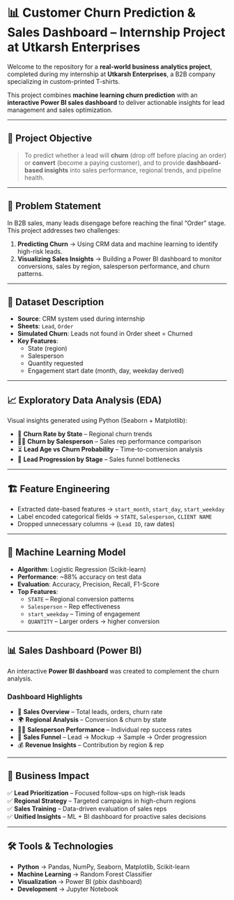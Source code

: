 # 📊 Customer Churn Prediction & Sales Dashboard – Internship Project at Utkarsh Enterprises  

Welcome to the repository for a **real-world business analytics project**, completed during my internship at **Utkarsh Enterprises**, a B2B company specializing in custom-printed T-shirts.  

This project combines **machine learning churn prediction** with an **interactive Power BI sales dashboard** to deliver actionable insights for lead management and sales optimization.  

---

## 🚀 Project Objective  

> To predict whether a lead will **churn** (drop off before placing an order) or **convert** (become a paying customer), and to provide **dashboard-based insights** into sales performance, regional trends, and pipeline health.  

---

## 🧠 Problem Statement  

In B2B sales, many leads disengage before reaching the final “Order” stage.  
This project addresses two challenges:  

1. **Predicting Churn** → Using CRM data and machine learning to identify high-risk leads.  
2. **Visualizing Sales Insights** → Building a Power BI dashboard to monitor conversions, sales by region, salesperson performance, and churn patterns.  

---

## 🧾 Dataset Description  

- **Source**: CRM system used during internship  
- **Sheets**: `Lead`, `Order`  
- **Simulated Churn**: Leads not found in Order sheet = Churned  
- **Key Features**:  
  - State (region)  
  - Salesperson  
  - Quantity requested  
  - Engagement start date (month, day, weekday derived)  

---

## 📈 Exploratory Data Analysis (EDA)  

Visual insights generated using Python (Seaborn + Matplotlib):  
- 📍 **Churn Rate by State** – Regional churn trends  
- 🧑‍💼 **Churn by Salesperson** – Sales rep performance comparison  
- ⏳ **Lead Age vs Churn Probability** – Time-to-conversion analysis  
- 🔄 **Lead Progression by Stage** – Sales funnel bottlenecks  

---

## 🏗️ Feature Engineering  

- Extracted date-based features → `start_month`, `start_day`, `start_weekday`  
- Label encoded categorical fields → `STATE`, `Salesperson`, `CLIENT NAME`  
- Dropped unnecessary columns → (`Lead ID`, raw dates)  

---

## 🤖 Machine Learning Model  

- **Algorithm**: Logistic Regression (Scikit-learn)  
- **Performance**: ~88% accuracy on test data  
- **Evaluation**: Accuracy, Precision, Recall, F1-Score  
- **Top Features**:  
  - `STATE` – Regional conversion patterns  
  - `Salesperson` – Rep effectiveness  
  - `start_weekday` – Timing of engagement  
  - `QUANTITY` – Larger orders → higher conversion  

---

## 📊 Sales Dashboard (Power BI)  

An interactive **Power BI dashboard** was created to complement the churn analysis.  

### Dashboard Highlights  
- 📌 **Sales Overview** – Total leads, orders, churn rate  
- 🌍 **Regional Analysis** – Conversion & churn by state  
- 👩‍💼 **Salesperson Performance** – Individual rep success rates  
- 🔄 **Sales Funnel** – Lead → Mockup → Sample → Order progression  
- 💰 **Revenue Insights** – Contribution by region & rep  
 

---

## 💼 Business Impact  

✅ **Lead Prioritization** – Focused follow-ups on high-risk leads  
✅ **Regional Strategy** – Targeted campaigns in high-churn regions  
✅ **Sales Training** – Data-driven evaluation of sales reps  
✅ **Unified Insights** – ML + BI dashboard for proactive sales decisions  

---

## 🛠️ Tools & Technologies  

- **Python** → Pandas, NumPy, Seaborn, Matplotlib, Scikit-learn  
- **Machine Learning** → Random Forest Classifier  
- **Visualization** → Power BI (pbix dashboard)  
- **Development** → Jupyter Notebook  


